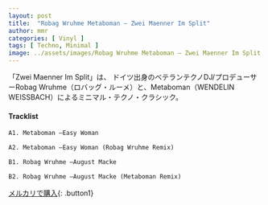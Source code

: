 ```yaml
---
layout: post
title:  "Robag Wruhme Metaboman – Zwei Maenner Im Split"
author: mmr
categories: [ Vinyl ]
tags: [ Techno, Minimal ]
image: ../assets/images/Robag Wruhme Metaboman – Zwei Maenner Im Split.jpg
---
```


「Zwei Maenner Im Split」は、
ドイツ出身のベテランテクノDJ/プロデューサーRobag Wruhme（ロバッグ・ルーメ）と、Metaboman（WENDELIN WEISSBACH）によるミニマル・テクノ・クラシック。

#### Tracklist
```md
A1. Metaboman –Easy Woman

A2. Metaboman –Easy Woman (Robag Wruhme Remix)

B1. Robag Wruhme –August Macke

B2. Robag Wruhme –August Macke (Metaboman Remix)
```

[メルカリで購入](https://jp.mercari.com/item/m74153006017){: .button1}

